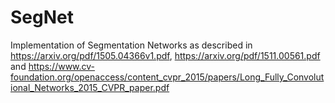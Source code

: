 # SegNet

Implementation of Segmentation Networks as described in https://arxiv.org/pdf/1505.04366v1.pdf,  https://arxiv.org/pdf/1511.00561.pdf and https://www.cv-foundation.org/openaccess/content_cvpr_2015/papers/Long_Fully_Convolutional_Networks_2015_CVPR_paper.pdf
